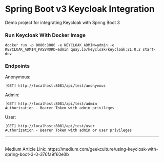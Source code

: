 # Spring Boot v3 Keycloak Integration

Demo project for integrating Keycloak with Spring Boot 3

### Run Keycloak With Docker Image
```shell
docker run -p 8080:8080 -e KEYCLOAK_ADMIN=admin -e KEYCLOAK_ADMIN_PASSWORD=admin quay.io/keycloak/keycloak:21.0.2 start-dev
```

### Endpoints
Anonymous:
```
[GET] http://localhost:8081/api/test/anonymous
```
Admin:
```
[GET] http://localhost:8081/api/test/admin
Authorization - Bearer Token with admin privileges
```
User:
```
[GET] http://localhost:8081/api/test/user
Authorization - Bearer Token with admin or user privileges
```

<hr>
<br>
Medium Article Link: https://medium.com/geekculture/using-keycloak-with-spring-boot-3-0-376fa9f60e0b
